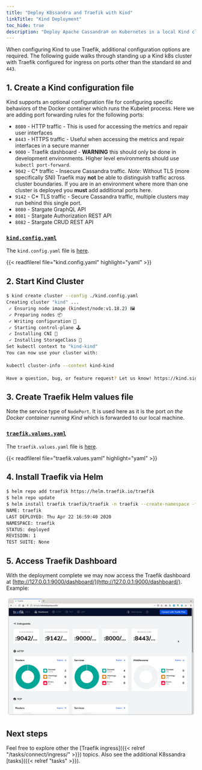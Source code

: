 ```yaml
---
title: "Deploy K8ssandra and Traefik with Kind"
linkTitle: "Kind Deployment"
toc_hide: true
description: "Deploy Apache Cassandra® on Kubernetes in a local Kind cluster with Traefik ingress installed and configured."
---
```


When configuring Kind to use Traefik, additional configuration options are required. The following guide walks through standing up a Kind k8s cluster with Traefik configured for ingress on ports other than the standard `80` and `443`.

## 1. Create a Kind configuration file
Kind supports an optional configuration file for configuring specific behaviors of the Docker container which runs the Kubelet process. Here we are adding port forwarding rules for the following ports:

* `8080` - HTTP traffic - This is used for accessing the metrics and repair user
  interfaces
* `8443` - HTTPS traffic - Useful when accessing the metrics and repair
  interfaces in a secure manner
* `9000` - Traefik dashboard - **WARNING** this should only be done in
  development environments. Higher level environments should use `kubectl
  port-forward`.
* `9042` - C* traffic - Insecure Cassandra traffic. _Note:_ Without TLS (more
  specifically SNI) Traefik may **not** be able to distinguish traffic across
  cluster boundaries. If you are in an environment where more than one cluster
  is deployed you **must** add additional ports here.
* `9142` - C* TLS traffic - Secure Cassandra traffic, multiple clusters may run
  behind this single port.
* `8080` - Stargate GraphQL API
* `8081` - Stargate Authorization REST API
* `8082` - Stargate CRUD REST API
  
### [`kind.config.yaml`](kind.config.yaml)

The `kind.config.yaml` file is [here](kind.config.yaml). 

{{< readfilerel file="kind.config.yaml"  highlight="yaml" >}}

## 2. Start Kind Cluster

```bash
$ kind create cluster --config ./kind.config.yaml
Creating cluster "kind" ...
 ✓ Ensuring node image (kindest/node:v1.18.2) 🖼
 ✓ Preparing nodes 📦  
 ✓ Writing configuration 📜 
 ✓ Starting control-plane 🕹️ 
 ✓ Installing CNI 🔌 
 ✓ Installing StorageClass 💾 
Set kubectl context to "kind-kind"
You can now use your cluster with:

kubectl cluster-info --context kind-kind

Have a question, bug, or feature request? Let us know! https://kind.sigs.k8s.io/#community 🙂
```

## 3. Create Traefik Helm values file

Note the service type of `NodePort`. It is used here as it is the port _on the
Docker container running Kind_ which is forwarded to our local machine.

### [`traefik.values.yaml`](traefik.values.yaml)

The `traefik.values.yaml` file is [here](traefik.values.yaml).

{{< readfilerel file="traefik.values.yaml"  highlight="yaml" >}}

## 4. Install Traefik via Helm

```bash
$ helm repo add traefik https://helm.traefik.io/traefik
$ helm repo update
$ helm install traefik traefik/traefik -n traefik --create-namespace -f traefik.values.yaml
NAME: traefik
LAST DEPLOYED: Thu Apr 22 16:59:40 2020
NAMESPACE: traefik
STATUS: deployed
REVISION: 1
TEST SUITE: None
```

## 5. Access Traefik Dashboard

With the deployment complete we may now access the Traefik dashboard at [http://127.0.0.1:9000/dashboard/](http://127.0.0.1:9000/dashboard/). Example:

![Traefik dashboard screenshot](traefik-dashboard.png)

## Next steps

Feel free to explore other the [Traefik ingress]({{< relref "/tasks/connect/ingress/" >}}) topics. Also see the additional K8ssandra [tasks]({{< relref "tasks" >}}).

